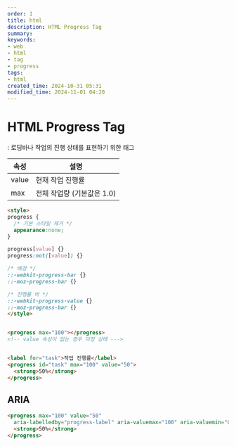 ```yaml
---
order: 1
title: html
description: HTML Progress Tag
summary:
keywords:
- web
- html
- tag
- progress
tags:
- html
created_time: 2024-10-31 05:31
modified_time: 2024-11-01 04:20
---
```


# HTML Progress Tag
: 로딩바나 작업의 진행 상태를 표현하기 위한 태그  

속성 | 설명
---|---
value | 현재 작업 진행률  
max   | 전체 작업량 (기본값은 1.0)


```html
<style>
progress {
  /* 기본 스타일 제거 */
  appearance:none;
}

progress[value] {}
progress:not([value]) {}

/* 배경 */
::-webkit-progress-bar {}
::-moz-progress-bar {}

/* 진행률 바 */
::-webkit-progress-value {}
::-moz-progress-bar {}
</style>


<progress max="100"></progress>
<!-- value 속성이 없는 경우 미정 상태 --->


<label for="task">작업 진행률</label>
<progress id="task" max="100" value="50">
  <strong>50%</strong>
</progress>
```



## ARIA

```html
<progress max="100" value="50" 
  aria-labelledby="progress-label" aria-valuemax="100" aria-valuemin="0" aria-valuenow="50">
  <strong>50%</strong>
</progress>
```